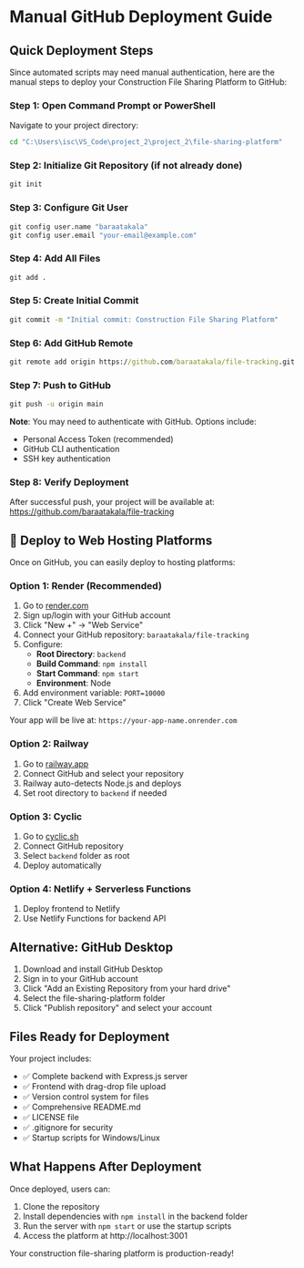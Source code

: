 # Manual GitHub Deployment Guide

## Quick Deployment Steps

Since automated scripts may need manual authentication, here are the manual steps to deploy your Construction File Sharing Platform to GitHub:

### Step 1: Open Command Prompt or PowerShell
Navigate to your project directory:
```cmd
cd "C:\Users\isc\VS_Code\project_2\project_2\file-sharing-platform"
```

### Step 2: Initialize Git Repository (if not already done)
```cmd
git init
```

### Step 3: Configure Git User
```cmd
git config user.name "baraatakala"
git config user.email "your-email@example.com"
```

### Step 4: Add All Files
```cmd
git add .
```

### Step 5: Create Initial Commit
```cmd
git commit -m "Initial commit: Construction File Sharing Platform"
```

### Step 6: Add GitHub Remote
```cmd
git remote add origin https://github.com/baraatakala/file-tracking.git
```

### Step 7: Push to GitHub
```cmd
git push -u origin main
```

**Note**: You may need to authenticate with GitHub. Options include:
- Personal Access Token (recommended)
- GitHub CLI authentication
- SSH key authentication

### Step 8: Verify Deployment
After successful push, your project will be available at:
https://github.com/baraatakala/file-tracking

## 🚀 Deploy to Web Hosting Platforms

Once on GitHub, you can easily deploy to hosting platforms:

### Option 1: Render (Recommended)
1. Go to [render.com](https://render.com)
2. Sign up/login with your GitHub account
3. Click "New +" → "Web Service"
4. Connect your GitHub repository: `baraatakala/file-tracking`
5. Configure:
   - **Root Directory**: `backend`
   - **Build Command**: `npm install`
   - **Start Command**: `npm start`
   - **Environment**: Node
6. Add environment variable: `PORT=10000`
7. Click "Create Web Service"

Your app will be live at: `https://your-app-name.onrender.com`

### Option 2: Railway
1. Go to [railway.app](https://railway.app)
2. Connect GitHub and select your repository
3. Railway auto-detects Node.js and deploys
4. Set root directory to `backend` if needed

### Option 3: Cyclic
1. Go to [cyclic.sh](https://cyclic.sh)
2. Connect GitHub repository
3. Select `backend` folder as root
4. Deploy automatically

### Option 4: Netlify + Serverless Functions
1. Deploy frontend to Netlify
2. Use Netlify Functions for backend API

## Alternative: GitHub Desktop
1. Download and install GitHub Desktop
2. Sign in to your GitHub account
3. Click "Add an Existing Repository from your hard drive"
4. Select the file-sharing-platform folder
5. Click "Publish repository" and select your account

## Files Ready for Deployment

Your project includes:
- ✅ Complete backend with Express.js server
- ✅ Frontend with drag-drop file upload
- ✅ Version control system for files
- ✅ Comprehensive README.md
- ✅ LICENSE file
- ✅ .gitignore for security
- ✅ Startup scripts for Windows/Linux

## What Happens After Deployment

Once deployed, users can:
1. Clone the repository
2. Install dependencies with `npm install` in the backend folder
3. Run the server with `npm start` or use the startup scripts
4. Access the platform at http://localhost:3001

Your construction file-sharing platform is production-ready!
